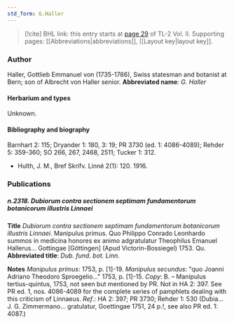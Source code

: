 ```yaml
---
std_form: G.Haller
---
```


> [!cite] BHL link: this entry starts at [page 29](https://www.biodiversitylibrary.org/page/33068271) of TL-2 Vol. II.
> Supporting pages: [[Abbreviations|abbreviations]], [[Layout key|layout key]].

### Author

Haller, Gottlieb Emmanuel von (1735-1786), Swiss statesman and botanist at Bern; son of Albrecht von Haller senior. 
**Abbreviated name**: *G. Haller*

#### Herbarium and types

Unknown.

#### Bibliography and biography

Barnhart 2: 115; Dryander 1: 180, 3: 19; PR 3730 (ed. 1: 4086-4089); Rehder 5: 359-360; SO 266, 267, 2468, 2511; Tucker 1: 312.
- Hulth, J. M., Bref Skrifv. Linné 2(1): 120. 1916.

### Publications

##### n.2318. Dubiorum contra sectionem septimam fundamentorum botanicorum illustris Linnaei

**Title**
*Dubiorum contra sectionem septimam fundamentorum botanicorum illustris Linnaei*. Manipulus primus. Quo Philippo Conrado Leonhardo summos in medicina honores ex animo adgratulatur Theophilus Emanuel Hallerus... Gottingae \[Göttingen\] (Apud Victorin-Bossiegel) 1753. Qu.
**Abbreviated title**: *Dub. fund. bot. Linn.*

**Notes**
*Manipulus primus*: 1753, p. \[1\]-19.
*Manipulus secundus*: "quo Joanni Adriano Theodoro Sproegelio..." 1753, p. \[1\]-15.
*Copy*: B. – Manipulus tertius-quintus, 1753, not seen but mentioned by PR. Not in HA 2: 397.
See PR ed. 1, nos. 4086-4089 for the complete series of pamphlets dealing with this criticism of Linnaeus.
*Ref*.: HA 2: 397; PR 3730; Rehder 1: 530 (Dubia... J. G. Zimmermano... gratulatur, Goettingae 1751, 24 p.!, see also PR ed. 1: 4087.)

